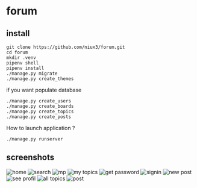 # forum

## install

```
git clone https://github.com/niux3/forum.git
cd forum
mkdir .venv
pipenv shell
pipenv install
./manage.py migrate
./manage.py create_themes
```

if you want populate database

```
./manage.py create_users
./manage.py create_boards
./manage.py create_topics
./manage.py create_posts
```

How to launch application ?

```
./manage.py runserver
```

## screenshots

![home](./apps/core/static/img/screenshots/capturepage-1.png)
![search](./apps/core/static/img/screenshots/capturepage-2.png)
![mp](./apps/core/static/img/screenshots/capturepage-3.png)
![my topics](./apps/core/static/img/screenshots/capturepage-4.png)
![get password](./apps/core/static/img/screenshots/capturepage-5.png)
![signin](./apps/core/static/img/screenshots/capturepage-6.png)
![new post](./apps/core/static/img/screenshots/capturepage-7.png)
![see profil](./apps/core/static/img/screenshots/capturepage-8.png)
![all topics](./apps/core/static/img/screenshots/capturepage-9.png)
![post](./apps/core/static/img/screenshots/capturepage-10.png)

